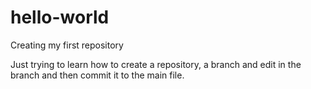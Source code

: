 # hello-world
Creating my first repository

Just trying to learn how to create a repository, a branch and edit in the branch and then commit it to the main file.
